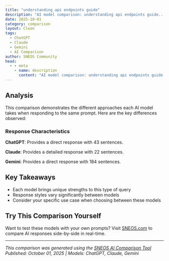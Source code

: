 ```yaml
---
title: "understanding api endpoints guide"
description: "AI model comparison: understanding api endpoints guide..."
date: 2025-10-01
category: comparison
layout: Clean
tags:
  - ChatGPT
  - Claude
  - Gemini
  - AI Comparison
author: SNEOS Community
head:
  - - meta
    - name: description
      content: "AI model comparison: understanding api endpoints guide..."
---
```


<ChatComparison
  title="understanding api endpoints guide"
  prompt="understanding api endpoints guide"
  :responses='{"ChatGPT": "Certainly! Here\u0027s a guide to understanding API endpoints:\n\n---\n\n# Understanding API Endpoints: A Guide\n\n## What is an API Endpoint?\n\nAn **API endpoint** is a specific URL or URI (Uniform Resource Identifier) where an API can access the resources it needs. Think of it as the address on the internet where an API listens for requests from clients (like browsers, apps, or other services).\n\n### Example:\nFor a user management API, an endpoint could be:\n\n\u0060\u0060\u0060\nhttps://api.example.com/users\n\u0060\u0060\u0060\n\nThis endpoint might allow you to retrieve a list of users or add a new user depending on the HTTP method you use.\n\n---\n\n## Components of an API Endpoint\n\n1. **Base URL** \n The root address of the API, often including the domain and sometimes a version number. \n Example: \u0060https://api.example.com/v1\u0060\n\n2. **Path** \n The specific resource or action you want to access, appended after the base URL. \n Example: \u0060/users\u0060 or \u0060/users/123\u0060\n\n3. **HTTP Method** \n Indicates the type of operation you want to perform on the resource. \n Common methods include: \n - \u0060GET\u0060 \u2014 Retrieve data \n - \u0060POST\u0060 \u2014 Create new data \n - \u0060PUT\u0060 \u2014 Update existing data \n - \u0060DELETE\u0060 \u2014 Remove data \n\n4. **Query Parameters** \n Optional key/value pairs added to refine or filter results. \n Example: \u0060https://api.example.com/users?active=true\u0060\n\n5. **Request Body** \n For some methods like POST and PUT, you send data in the request body \u2014 usually formatted as JSON, XML, or form data.\n\n---\n\n## How to Read an API Endpoint\n\nConsider this example request:\n\n\u0060\u0060\u0060\nGET https://api.example.com/v1/users/123?details=full\n\u0060\u0060\u0060\n\n- \u0060GET\u0060 is the HTTP method, meaning you want to retrieve data.\n- \u0060https://api.example.com/v1\u0060 is the base URL.\n- \u0060/users/123\u0060 is the path indicating you want the user with ID 123.\n- \u0060?details=full\u0060 is a query parameter to request detailed user information.\n\n---\n\n## Tips for Using API Endpoints\n\n- Consult the API documentation to understand what endpoints are available and what each one does.\n- Always use the proper HTTP method for the action you want to take.\n- Pay attention to authentication requirements \u2014 many APIs require API keys or tokens.\n- Use tools like Postman or curl to test endpoints.\n- Handle errors gracefully by checking status codes (e.g., 404 Not Found, 500 Server Error).\n\n---\n\n## Summary\n\n- API endpoints are URLs where you send requests to interact with an API.\n- An endpoint consists of a base URL, path, HTTP method, parameters, and possibly a request body.\n- Understanding how to construct requests to API endpoints is key to effectively using APIs.\n\n---\n\nIf you\u0027d like, I can provide more specific examples or help with understanding a particular API!", "Claude": "# API Endpoints Guide\n\n## What is an API Endpoint?\n\nAn API endpoint is a specific URL where an API can be accessed by a client application. It\u0027s the point of entry in a communication channel when two systems are interacting. Each endpoint corresponds to a specific function or resource in the API.\n\n## Basic Structure\n\n\u0060\u0060\u0060\n[HTTP Method] [Base URL]/[Resource]/[Parameters]\n\u0060\u0060\u0060\n\nExample:\n\u0060\u0060\u0060\nGET https://api.example.com/users/123\n\u0060\u0060\u0060\n\n## HTTP Methods (Verbs)\n\n### GET\n- **Purpose**: Retrieve data\n- **Example**: \u0060GET /users\u0060 - Get all users\n- **Characteristics**: Safe, idempotent, cacheable\n\n### POST\n- **Purpose**: Create new resources\n- **Example**: \u0060POST /users\u0060 - Create a new user\n- **Characteristics**: Not safe, not idempotent\n\n### PUT\n- **Purpose**: Update/replace entire resource\n- **Example**: \u0060PUT /users/123\u0060 - Update user with ID 123\n- **Characteristics**: Not safe, idempotent\n\n### PATCH\n- **Purpose**: Partial update of resource\n- **Example**: \u0060PATCH /users/123\u0060 - Partially update user\n- **Characteristics**: Not safe, not idempotent\n\n### DELETE\n- **Purpose**: Remove resources\n- **Example**: \u0060DELETE /users/123\u0060 - Delete user\n- **Characteristics**: Not safe, idempotent\n\n## Endpoint Patterns\n\n### 1. Resource-Based (RESTful)\n\u0060\u0060\u0060\nGET /users # Get all users\nGET /users/123 # Get specific user\nPOST /users # Create new user\nPUT /users/123 # Update user\nDELETE /users/123 # Delete user\n\u0060\u0060\u0060\n\n### 2. Nested Resources\n\u0060\u0060\u0060\nGET /users/123/posts # Get posts by user 123\nPOST /users/123/posts # Create post for user 123\nDELETE /users/123/posts/456 # Delete post 456 by user 123\n\u0060\u0060\u0060\n\n### 3. Action-Based\n\u0060\u0060\u0060\nPOST /users/123/activate # Activate user account\nPOST /users/123/reset-password\nPOST /orders/456/cancel\n\u0060\u0060\u0060\n\n## URL Components\n\n### Base URL\n\u0060\u0060\u0060\nhttps://api.example.com\n\u0060\u0060\u0060\n\n### Path Parameters\n\u0060\u0060\u0060\n/users/{userId}/posts/{postId}\n/users/123/posts/456\n\u0060\u0060\u0060\n\n### Query Parameters\n\u0060\u0060\u0060\n/users?limit=10\u0026offset=20\u0026sort=name\n/products?category=electronics\u0026price_min=100\n\u0060\u0060\u0060\n\n### Headers\n\u0060\u0060\u0060\nAuthorization: Bearer token123\nContent-Type: application/json\nAccept: application/json\n\u0060\u0060\u0060\n\n## Request Examples\n\n### GET Request\n\u0060\u0060\u0060http\nGET /api/users/123 HTTP/1.1\nHost: api.example.com\nAuthorization: Bearer your-token\nAccept: application/json\n\u0060\u0060\u0060\n\n### POST Request\n\u0060\u0060\u0060http\nPOST /api/users HTTP/1.1\nHost: api.example.com\nContent-Type: application/json\nAuthorization: Bearer your-token\n\n{\n \u0022name\u0022: \u0022John Doe\u0022,\n \u0022email\u0022: \u0022john@example.com\u0022\n}\n\u0060\u0060\u0060\n\n## Response Structure\n\n### Success Response\n\u0060\u0060\u0060json\n{\n \u0022status\u0022: \u0022success\u0022,\n \u0022data\u0022: {\n \u0022id\u0022: 123,\n \u0022name\u0022: \u0022John Doe\u0022,\n \u0022email\u0022: \u0022john@example.com\u0022\n },\n \u0022message\u0022: \u0022User retrieved successfully\u0022\n}\n\u0060\u0060\u0060\n\n### Error Response\n\u0060\u0060\u0060json\n{\n \u0022status\u0022: \u0022error\u0022,\n \u0022error\u0022: {\n \u0022code\u0022: 404,\n \u0022message\u0022: \u0022User not found\u0022\n }\n}\n\u0060\u0060\u0060\n\n## Status Codes\n\n### 2xx Success\n- **200 OK**: Request successful\n- **201 Created**: Resource created\n- **204 No Content**: Successful, no response body\n\n### 4xx Client Error\n- **400 Bad Request**: Invalid request\n- **401 Unauthorized**: Authentication required\n- **403 Forbidden**: Access denied\n- **404 Not Found**: Resource not found\n\n### 5xx Server Error\n- **500 Internal Server Error**: Server error\n- **502 Bad Gateway**: Invalid response from upstream\n- **503 Service Unavailable**: Server temporarily unavailable\n\n## Best Practices\n\n### 1. Use Consistent Naming\n\u0060\u0060\u0060bash\n# Good\n/users", "Gemini": "Okay, let\u0027s break down API endpoints. This guide will cover the essentials, from basic definitions to practical considerations.\n\n**What is an API?**\n\nFirst, let\u0027s define API (Application Programming Interface). An API is essentially a set of rules and specifications that allows different software applications to communicate and exchange data with each other. Think of it as a messenger that takes requests from one application and delivers them to another, then brings the response back.\n\n**What is an API Endpoint?**\n\nAn **API endpoint** is a specific URL (Uniform Resource Locator) that represents a single entry point for an API. It\u0027s like a specific address within a larger building (the API). When you make a request to an API, you send that request to a particular endpoint.\n\n**Analogy:**\n\nImagine a restaurant.\n\n* **The Restaurant (API):** The restaurant offers a service (food).\n* **The Menu (API Documentation):** The menu lists the available dishes and their descriptions (the available API endpoints and their parameters).\n* **Specific Dishes (API Endpoints):** Each item on the menu represents an API endpoint. For example:\n * \u0060/order/pizza\u0060 (endpoint for ordering a pizza)\n * \u0060/order/salad\u0060 (endpoint for ordering a salad)\n * \u0060/reservation\u0060 (endpoint for making a reservation)\n* **Your Order (API Request):** When you tell the waiter \u0022I\u0027d like the pizza, please,\u0022 you\u0027re making a request to the \u0060/order/pizza\u0060 endpoint.\n* **Ingredients/Special Instructions (Request Parameters):** \u0022No pepperoni, extra cheese\u0022 (These are the request parameters).\n* **The Meal (API Response):** The pizza you receive is the API response.\n\n**Key Components of an API Endpoint**\n\n1. **Base URL:** The root URL of the API. For example: \u0060https://api.example.com\u0060\n\n2. **Path:** The part of the URL that specifies the specific resource you\u0027re trying to access. For example: \u0060/users\u0060, \u0060/products/123\u0060\n\n3. **HTTP Method (Verb):** Indicates the type of action you want to perform. Common methods include:\n\n * **GET:** Retrieve data. (Read) Example: Get a list of users.\n * **POST:** Create new data. (Create) Example: Create a new user.\n * **PUT:** Update existing data (replaces the entire resource). (Update) Example: Update all the information of a user.\n * **PATCH:** Update existing data (partially modifies the resource). (Update) Example: Update just the email address of a user.\n * **DELETE:** Delete data. (Delete) Example: Delete a user.\n\n4. **Parameters (Query Parameters and Request Body):** Information you send to the API to specify what data you want or how you want it created/updated.\n\n * **Query Parameters:** Added to the URL after a \u0060?\u0060 symbol. Used for filtering, sorting, pagination, and other non-sensitive data. Example:\n \u0060https://api.example.com/users?page=2\u0026limit=20\u0026sort=name\u0060\n * **Request Body:** Data sent in the body of the request (usually in JSON or XML format). Used for sending data for POST, PUT, and PATCH requests. Example (JSON):\n\n \u0060\u0060\u0060json\n {\n \u0022name\u0022: \u0022John Doe\u0022,\n \u0022email\u0022: \u0022john.doe@example.com\u0022\n }\n \u0060\u0060\u0060\n\n5. **Headers:** Additional information sent with the request or response. Common headers include:\n\n * \u0060Content-Type\u0060: Specifies the format of the request or response body (e.g., \u0060application/json\u0060, \u0060application/xml\u0060).\n * \u0060Authorization\u0060: Used for authentication (e.g., API keys, tokens).\n\n**Example API Endpoint**\n\nLet\u0027s say you\u0027re using an API to manage a list of books.\n\n* **Base URL:** \u0060https://api.mybooks.com\u0060\n\nHere are some example endpoints:\n\n* **\u0060GET https://api.mybooks.com/books\u0060**: Retrieves a list of all books.\n* **\u0060GET https://api.mybooks.com/books/123\u0060**: Retrieves the book with ID 123.\n* **\u0060POST https://api.mybooks.com/books\u0060**: Creates a new book. The book data (title, author, etc.) would be sent in the request body (as JSON, for example).\n* **\u0060PUT https://api.mybooks.com/books/123\u0060**: Updates the book with ID 123. The updated book data would be sent in the request body.\n* **\u0060DELETE https://api.mybooks.com/books/123\u0060**: Deletes the book with ID 123.\n* **\u0060GET https://api.mybooks.com/books?author=Jane\u002BAusten\u0060**: Retrieves a list of books by Jane Austen (using a query parameter).\n\n**Understanding API Responses**\n\nWhen you send a request to an API endpoint, you receive a response. The response typically includes:\n\n1. **Status Code:** A three-digit code that indicates the outcome of the request. Some common status codes:\n * **200 OK:** The request was successful.\n * **201 Created:** A new resource was successfully created (often returned after a POST request).\n * **204 No Content:** The request was successful, but there is no content to return.\n * **400 Bad Request:** The request was invalid (e.g., missing required parameters, invalid data format).\n * **401 Unauthorized:** Authentication is required, but you haven\u0027t provided valid credentials.\n * **403 Forbidden:** You don\u0027t have permission to access the resource.\n * **404 Not Found:** The requested resource doesn\u0027t exist.\n * **500 Internal Server Error:** An error occurred on the server.\n\n2. **Response Body:** The actual data returned by the API. This is often in JSON or XML format.\n\n3. **Headers:** Additional information about the response, such as the \u0060Content-Type\u0060.\n\n**How to Use API Endpoints**\n\n1. **Read the API Documentation:** This is crucial. The documentation will tell you:\n * The base URL of the API\n * The available endpoints\n * The required HTTP methods for each endpoint\n * The required parameters for each endpoint\n * The expected request and response formats (JSON, XML, etc.)\n * Authentication requirements\n\n2. **Choose an HTTP Client:** You\u0027ll need a tool to send HTTP requests to the API endpoints. Popular options include:\n\n * **Programming Languages (e.g., Python, JavaScript, Java):** Use libraries like \u0060requests\u0060 (Python), \u0060fetch\u0060 or \u0060axios\u0060 (JavaScript), \u0060HttpClient\u0060 (Java).\n * **Command-Line Tools:** \u0060curl\u0060, \u0060wget\u0060\n * **API Testing Tools:** Postman, Insomnia, Paw\n\n3. **Construct the Request:** Assemble the request based on the API documentation. This involves:\n * Choosing the correct HTTP method\n * Building the URL (base URL \u002B path \u002B query parameters)\n * Setting the necessary headers (e.g., \u0060Content-Type\u0060, \u0060Authorization\u0060)\n * Creating the request body (if needed, for POST, PUT, PATCH requests)\n\n4. **Send the Request:** Use your chosen HTTP client to send the request to the API endpoint.\n\n5. **Process the Response:** Examine the response:\n * Check the status code to see if the request was successful.\n * Parse the response body to extract the data you need.\n * Handle any errors that occurred.\n\n**Example using Python and the \u0060requests\u0060 library:**\n\n\u0060\u0060\u0060python\nimport requests\nimport json\n\n# Example: Getting a list of users from a hypothetical API\nbase_url = \u0022https://api.example.com\u0022\nendpoint = \u0022/users\u0022\nurl = base_url \u002B endpoint\n\ntry:\n response = requests.get(url)\n\n # Check the status code\n if response.status_code == 200:\n # Parse the JSON response\n users = response.json()\n print(json.dumps(users, indent=2)) # Print formatted JSON\n\n # Process the data (e.g., loop through the users)\n for user in users:\n print(f\u0022User ID: {user[\u0027id\u0027]}, Name: {user[\u0027name\u0027]}, Email: {user[\u0027email\u0027]}\u0022)\n\n elif response.status_code == 404:\n print(\u0022Error: Users not found.\u0022)\n else:\n print(f\u0022Error: Request failed with status code {response.status_code}\u0022)\n print(response.text) #Print the error body from the server\n\nexcept requests.exceptions.RequestException as e:\n print(f\u0022Error: An exception occurred during the request: {e}\u0022)\n\n\n# Example: Creating a new user (POST request)\nendpoint = \u0022/users\u0022\nurl = base_url \u002B endpoint\n\nnew_user_data = {\n \u0022name\u0022: \u0022Jane Smith\u0022,\n \u0022email\u0022: \u0022jane.smith@example.com\u0022\n}\n\nheaders = {\n \u0022Content-Type\u0022: \u0022application/json\u0022 # Important for POST requests with JSON data\n}\n\ntry:\n response = requests.post(url, data=json.dumps(new_user_data), headers=headers)\n\n if response.status_code == 201: # 201 Created\n new_user = response.json()\n print(\u0022User created successfully:\u0022)\n print(json.dumps(new_user, indent=2))\n else:\n print(f\u0022Error creating user: {response.status_code}\u0022)\n print(response.text)\n\nexcept requests.exceptions.RequestException as e:\n print(f\u0022Error: An exception occurred during the request: {e}\u0022)\n\u0060\u0060\u0060\n\n**Important Considerations:**\n\n* **Authentication:** Many APIs require authentication. This often involves using API keys, tokens (like OAuth tokens), or other credentials. Make sure you understand the authentication method required by the API and include the necessary credentials in your requests.\n* **Rate Limiting:** APIs often have rate limits to prevent abuse. This means you can only make a certain number of requests within a specific time period. If you exceed the rate limit, you\u0027ll receive an error (e.g., a 429 Too Many Requests status code). Check the API documentation for the rate limits and implement logic to handle them (e.g., by introducing delays between requests).\n* **Error Handling:** Be prepared to handle errors gracefully. Check the status codes and response bodies for error messages. Implement retry mechanisms for transient errors.\n* **Security:** Be mindful of security best practices when working with APIs:\n * Don\u0027t hardcode API keys or credentials in your code. Use environment variables or secure configuration files.\n * Validate the data you receive from the API.\n * Use HTTPS to encrypt communication between your application and the API.\n* **Versioning:** APIs are often versioned (e.g., \u0060v1\u0060, \u0060v2\u0060). This allows the API provider to make changes without breaking existing applications. Specify the version of the API you want to use in the URL (e.g., \u0060https://api.example.com/v1/users\u0060).\n* **Idempotency:** Understand the concept of idempotency, especially for POST, PUT, and DELETE requests. An idempotent operation can be performed multiple times without changing the result beyond the initial application. For example, deleting a resource multiple times has the same effect as deleting it once. APIs often provide mechanisms to ensure idempotency (e.g., using an \u0060Idempotency-Key\u0060 header).\n\n**Tools for Exploring API Endpoints**\n\n* **Postman:** A popular GUI tool for testing and exploring APIs. It allows you to send requests, view responses, and manage collections of API requests.\n* **Insomnia:** Another GUI tool similar to Postman.\n* **Swagger/OpenAPI UI:** If the API provides a Swagger or OpenAPI definition, you can use Swagger UI to visualize the API documentation and make requests directly from the browser.\n* **\u0060curl\u0060:** A command-line tool for making HTTP requests. Very versatile for quick tests.\n\n**In Summary**\n\nUnderstanding API endpoints is fundamental to working with modern software. By grasping the core concepts of URLs, HTTP methods, parameters, and response codes, you\u0027ll be well-equipped to interact with a wide range of APIs and build powerful applications. Remember to always consult the API documentation, handle errors gracefully, and prioritize security. Good luck!\n"}' 
  published-date="18:42"
/>

## Analysis

This comparison demonstrates the different approaches each AI model takes when responding to the same prompt. Here are the key differences observed:

### Response Characteristics

**ChatGPT**: Provides a direct response with 43 sentences. 

**Claude**: Provides a detailed response with 22 sentences. 

**Gemini**: Provides a direct response with 184 sentences. 

## Key Takeaways

- Each model brings unique strengths to this type of query
- Response styles vary significantly between models
- Consider your specific use case when choosing between these models

## Try This Comparison Yourself

Want to test these models with your own prompts? Visit [SNEOS.com](https://sneos.com) to compare AI responses side-by-side in real-time.

---

*This comparison was generated using the [SNEOS AI Comparison Tool](https://sneos.com)*
*Published: October 01, 2025 | Models: ChatGPT, Claude, Gemini*
